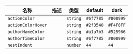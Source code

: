 | 名称 | 描述 | 类型 | default | dark |
|---|---|---|---|---|
| `actionColor` |  | `string` | `#6f7785` | `#808999` |
| `actionColorHover` |  | `string` | `#2f3540` | `#F4F8FF` |
| `authorNameColor` |  | `string` | `#a1a7b3` | `#525966` |
| `authorTimeColor` |  | `string` | `#6f7785` | `#808999` |
| `nestIndent` |  | `number` | `44` | `44` |
